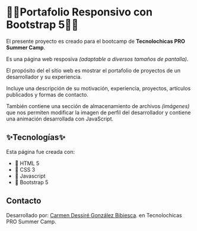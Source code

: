 # 👩‍💻Portafolio Responsivo con Bootstrap 5👩‍💻

El presente proyecto es creado para el bootcamp de **Tecnolochicas PRO Summer Camp**.

Es una página web resposiva *(adaptable a diversos tamaños de pantalla)*.

El propósito del el sitio web es mostrar el portafolio de proyectos de un desarrollador y su experiencia.

Incluye una descripción de su motivación, experiencia, proyectos, artículos publicados y formas de contacto.

También contiene una sección de almacenamiento de archivos *(imágenes)* que nos permiten modificar la imagen de perfil del desarrollador y contiene una animación desarrollada con JavaScript.

## ✨Tecnologías✨

Esta página fue creada con:

* 🌼 HTML 5
* 🌹 CSS 3
* 🌻 Javascript
* 🌷 Bootstrap 5


## Contacto

Desarrollado por: 
[Carmen Dessiré González Bibiesca]([https://github.com/AngelesIB](https://www.linkedin.com/in/carmen-dessir%C3%A9-gonz%C3%A1lez-bibiesca-b72aa7258/)https://www.linkedin.com/in/carmen-dessir%C3%A9-gonz%C3%A1lez-bibiesca-b72aa7258/).  en Tecnolochicas PRO Summer Camp.
